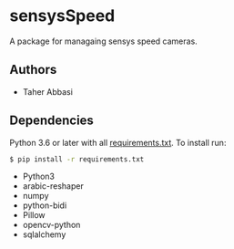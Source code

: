 # sensysSpeed

A package for managaing sensys speed cameras.

## Authors

- Taher Abbasi

## Dependencies
Python 3.6 or later with all [requirements.txt](https://github.com/TaherAbbasi/redlightmanager/blob/main/requirements.txt). To install run:
```bash
$ pip install -r requirements.txt
```
- Python3
- arabic-reshaper
- numpy
- python-bidi
- Pillow
- opencv-python
- sqlalchemy
